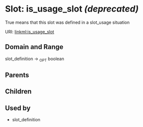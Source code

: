 
# Slot: is_usage_slot _(deprecated)_


True means that this slot was defined in a slot_usage situation

URI: [linkml:is_usage_slot](https://w3id.org/linkml/is_usage_slot)


## Domain and Range

slot_definition ->  <sub>OPT</sub> boolean

## Parents


## Children


## Used by

 * slot_definition
